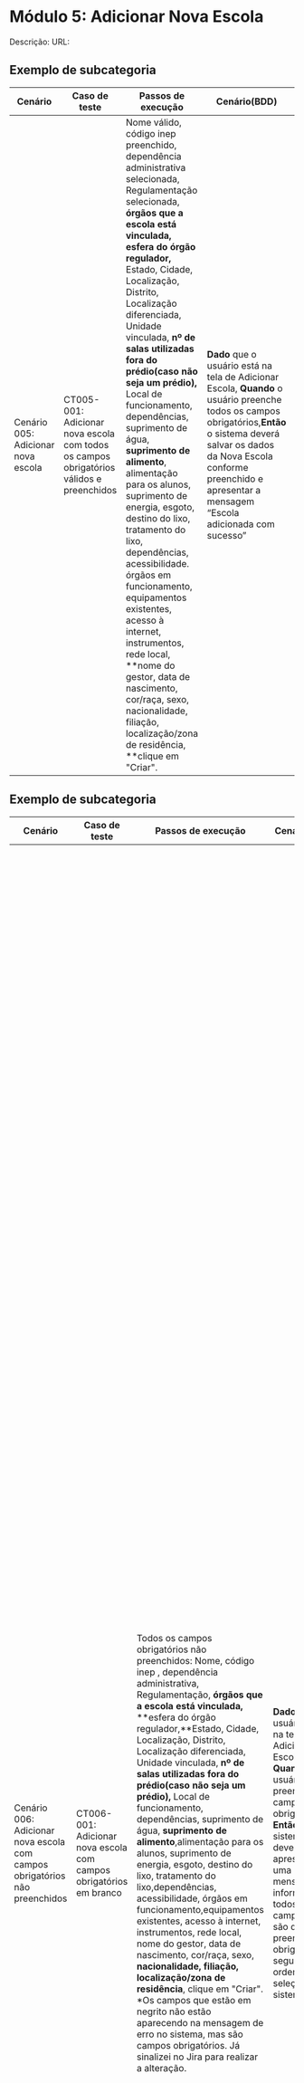 # Módulo 5: Adicionar Nova Escola

Descrição:
URL:

## Exemplo de subcategoria

| Cenário                            | Caso de teste                                                | Passos de execução                                           | Cenário(BDD)                                                 | Critérios de aceitação                                       | Resultados esperados                                         |
| ---------------------------------- | ------------------------------------------------------------ | ------------------------------------------------------------ | ------------------------------------------------------------ | ------------------------------------------------------------ | ------------------------------------------------------------ |
| Cenário 005: Adicionar nova escola | CT005-001: Adicionar nova escola com todos os campos obrigatórios  válidos e preenchidos | Nome válido, código inep preenchido, dependência administrativa selecionada, Regulamentação selecionada, **órgãos que a escola está vinculada,** **esfera do órgão regulador,** Estado, Cidade, Localização, Distrito, Localização diferenciada, Unidade vinculada, **nº de salas utilizadas fora do prédio(caso não seja um prédio),**  Local de funcionamento, dependências, suprimento de água, **suprimento de alimento**, alimentação para os alunos, suprimento de energia, esgoto, destino do lixo, tratamento do lixo, dependências, acessibilidade. órgãos em funcionamento, equipamentos existentes, acesso à internet, instrumentos, rede local, **nome do gestor, data de nascimento, cor/raça, sexo, nacionalidade, filiação, localização/zona de residência, **clique em "Criar". | **Dado** que o usuário está na tela de Adicionar Escola,  **Quando** o usuário preenche todos os campos obrigatórios,**Então** o sistema deverá salvar os dados da Nova Escola conforme preenchido e apresentar a mensagem “Escola adicionada com sucesso” | O sistema deve salvar as informações conforme foram preenchidas. | O sistema salvará as informações da nova escola e apresentará a mensagem de “escola adicionada com sucesso” |

## Exemplo de subcategoria


| Cenário                                                      | Caso de teste                                                | Passos de execução                                           | Cenário(BDD)                                                 | Critérios de aceitação                                       | Resultados esperados                                         |
| ------------------------------------------------------------ | ------------------------------------------------------------ | ------------------------------------------------------------ | ------------------------------------------------------------ | ------------------------------------------------------------ | ------------------------------------------------------------ |
| Cenário 006: Adicionar nova escola com campos obrigatórios não preenchidos | CT006-001: Adicionar nova escola com campos obrigatórios  em branco | Todos os campos obrigatórios não preenchidos: Nome, código inep , dependência administrativa, Regulamentação, **órgãos que a escola está vinculada,** **esfera do órgão regulador,**Estado, Cidade, Localização, Distrito, Localização diferenciada, Unidade vinculada, **nº de salas utilizadas fora do prédio(caso não seja um prédio),** Local de funcionamento, dependências, suprimento de água, **suprimento de alimento**,alimentação para os alunos, suprimento de energia, esgoto, destino do lixo, tratamento do lixo,dependências, acessibilidade, órgãos em funcionamento,equipamentos existentes, acesso à internet, instrumentos, rede local, nome do gestor, data de nascimento, cor/raça, sexo, **nacionalidade, filiação,** **localização/zona de residência**, clique em "Criar". *Os campos que estão em negrito não estão aparecendo na mensagem de erro no sistema, mas são campos obrigatórios. Já sinalizei no Jira para realizar a alteração. | **Dado** que o usuário está na tela de Adicionar Escola, **Quando** o usuário **não** preenche os campos obrigatórios, **Então** o sistema deverá apresentar uma mensagem informando todos os campos que são de preenchimento obrigatório, seguindo a ordem de seleção no sistema. | O sistema deve apresentar a mensagem indicando os campos que são de preenchimento obrigatório.  A mensagem deve informar: Campo **Nome** é obrigatório. Campo **Código do Inep** é obrigatório. Campo **Dependência Administrativa** é obrigatório. Campo **Regulamentação** é obrigatório. **Órgãos que a escola está vinculada.** **Esfera do órgão regulador**. Campo **Estado** é obrigatório. Campo **Cidade** é obrigatório. Campo **Localização** é obrigatório. Campo **Distrito** é obrigatório. Campo **Localização diferenciada** é obrigatório. Campo **Unidade vinculada de Educação Básica ou ofertante de Ensino Superio**r é obrigatório. **nº de salas utilizadas fora do prédio(caso não seja um prédio).** Campo **Local de Funcionamento** é obrigatório. Selecione ao menos uma opção. Campo **Suprimento de água** é obrigatório. Selecione ao menos uma opção. Campo **Suprimento de alimento** é obrigatório. Selecione ao menos uma opção. Campo **Alimentação para os Alunos** é obrigatório. Campo **Suprimento de Energia** é obrigatório. Selecione ao menos uma opção.  Campo **Esgoto** é obrigatório. Selecione ao menos uma opção. Campo **Destino do Lixo** é obrigatório. Selecione ao menos uma opção. Campo **Tratamento do Lixo** é obrigatório. Selecione ao menos uma opção. Campo **Dependências** é obrigatório. Selecione ao menos uma opção. Campo **Acessibilidade** é obrigatório. Selecione ao menos uma opção. Campo **Órgãos em Funcionamento na Escola** é obrigatório. Selecione ao menos uma opção. Campo **Equipamentos existentes na escola para uso técnico e administrativo** é obrigatório. Selecione ao menos uma opção. Campo **Acesso à Internet** é obrigatório. Selecione ao menos uma opção. Campo **Instrumentos materiais, socioculturais e/ou pedagógicos em uso na escola para o desenvolvimento de atividades de ensino aprendizagem** é obrigatório. Selecione ao menos uma opção. Campo **Rede Local** é obrigatório. Selecione ao menos uma opção. Campo **Nome do gestor** é obrigatório. Campo **Data de nascimento** é obrigatório. Campo **cor/raça** é obrigatório. Selecione ao menos uma opção. Campo **sexo** é obrigatório. Selecione ao menos uma opção. Campo **nacionalidade** é obrigatório. Selecione ao menos uma opção. Campo **filiação** é obrigatório. Selecione ao menos uma opção. Campo **localização/zona de residência** é obrigatório. Selecione ao menos uma opção. | O sistema deve apresentar a mensagem informando os campos que são de preenchimento obrigatório. A mensagem deve informar: Campo **Nome** é obrigatório. |

## Adicionar nova escola com campos obrigatórios não preenchidos

| Cenário                                                      | Caso de teste                                                | Passos de execução                                           | Cenário(BDD)                                                 | Critérios de aceitação                                       | Resultados esperados                                         |
| ------------------------------------------------------------ | ------------------------------------------------------------ | ------------------------------------------------------------ | ------------------------------------------------------------ | ------------------------------------------------------------ | ------------------------------------------------------------ |
| Cenário 007: Adicionar nova escola com alguns campos inválidos | CT007-001: Teste para adicionar nova escola com Nome inválido | Campos Nome inválido; Outros campos obrigatórios válidos; Clique em "Criar". | **Dado** que o usuário está na tela de Adicionar Escola,  **Quando** o usuário preenche o campo Nome inválido ,**Então** o sistema deverá apresentar uma mensagem indicando os caracteres que o campo aceita: "O campo aceita somente caracteres de A a Z, 0 a 9, ª, º, espaço e -. Tamanho mínimo: 4." | O sistema deve apresentar a mensagem indicando os caracteres que o campo  Nome aceita e não permitir que o usuário crie a escola contendo caractere diferente do permitido. | O sistema deve reconhecer que o nome está inválido, apresentar a mensagem de erro e não permitir que o usuário crie/salve a escola enquanto estiver com o erro. |
|                                                              | CT007-002: Teste para adicionar nova escola com Código Inep inválido | Campo Código Inep inválido; Outros campos obrigatórios válidos; Clique em "Criar". | **Dado** que o usuário está na tela de Adicionar Escola, **Quando** o usuário preenche o campo Código Inep inválido, **Então** o sistema deverá apresentar uma mensagem indicando que o código inep deve possuir 8 caracteres numéricos e nenhuma letra (sem exceção, exemplo: "31167436"). | O sistema deve apresentar a mensagem indicando que o campo   Código Inep aceita somente oito numéricos e nenhuma letra, e não permitir que o usuário crie a escola contendo caractere diferente do permitido | O sistema deve reconhecer que o código está inválido, apresentar a mensagem de erro e não permitir que o usuário crie/salve a escola enquanto estiver com erro |
|                                                              | CT007-003: Teste para adicionar nova escola com campo Estado alterado | Campo Estado alterado;Campo Cidade não selecionado; Campo Distrito não selecionado; Outros campos obrigatórios válidos; Clique em “Criar”. | **Dado** que o usuário está na tela de Adicionar Escola> endereço e contato, **Quando** o usuário atualiza o  campo Estado, **Então** o sistema deverá apresentar uma marcação destacando os campos Cidade e Distrito, visto que são campos interligados; deverá limpar os campos que estavam relacionados com a seleção anterior e deixar o campo com os placeholders “Selecione a cidade” e “Selecione o distrito” | O sistema deve apresentar uma marcação destacando os campos Cidade e Distrito; modificar os placeholders nos campos Cidade e Distrito para “selecione a cidade” e “selecione o distrito” respectivamente, e não permitir que o usuário crie a escola enquanto os campos Escola, cidade e distrito não estiverem selecionados. | O sistema deve reconhecer que os campos foram alterados  e não permitir que o usuário crie/salve a escola enquanto estiver com erro. |
|                                                              | CT007-004: Teste para adicionar nova escola com Nome do Gestor inválido | Campo Nome do Gestor inválido; Outros campos obrigatórios válidos; Clique em "Criar". | **Dado** que o usuário está na tela de Adicionar Escola, **Quando** o usuário preenche o campo Nome do Gestor inválido, **Então** o sistema deverá apresentar uma mensagem indicando os caracteres que o campo aceita:  “O campo aceita somente caracteres maiúsculos de A a Z, sem cedilhas e/ou acentos. Tamanho mínimo: 1. Por favor, digite Nome e Sobrenome” | O sistema deve apresentar a mensagem indicando os caracteres que o campo Nome do Gestor aceita e não permitir que o usuário crie a escola contendo caractere diferente do permitido. | O sistema deve reconhecer que o nome está inválido, apresentar a mensagem de erro e não permitir que o usuário crie/salve a escola enquanto estiver com o erro. |
|                                                              | CT007-005: Teste para adicionar nova escola com CPF do Gestor inválido | Campo CPF do gestor  inválido; Outros campos obrigatórios válidos; Clique em "Criar". | **Dado** que o usuário está na tela de Adicionar Escola, **Quando** o usuário preenche o campo CPF do gestor inválido, **Então** o sistema deverá apresentar uma mensagem indicando: “Informe um CPF válido” | O sistema deve apresentar a mensagem indicando que o CPF é inválido, e não permitir que o usuário digite caracteres alfabéticos. O sistema não deve permitir criar a escola contendo CPF inválido. | O sistema deve reconhecer que o CPF está inválido, apresentar a mensagem de erro e não permitir que o usuário crie/salve a escola enquanto estiver com o erro. |
|                                                              | CT007-006: Teste para adicionar nova escola com opção Prédio Escolar selecionado | Campo Prédio Escolar selecionado; Outros campos obrigatórios válidos; Clique em "Criar". | **Dado** que o usuário está na tela de Adicionar Escola, **Quando** o usuário seleciona a opção Prédio Escolar na opção Local de Funcionamento **Então** o sistema deverá apresentar uma mensagem indicando que o preenchimento do campo Forma de Ocupação do Prédio é obrigatório e que o campo Nº de Salas de Aula é obrigatório. | O sistema deve apresentar uma mensagem indicando que os campos **Forma de Ocupação do Prédio** e **N° de Salas de Aula** são de preenchimento obrigatório. | O sistema deve reconhecer que a opção Prédio Escolar foi selecionada, e deverá indicar que os campos **Forma de Ocupação do Prédio** e **N° de Salas de Aula** são de preenchimento obrigatório, além de não permitir criar/salvar a escola enquanto os campos não forem preenchidos. |


## Adicionar nova escola com alguns campos inválidos

| Cenário                                                      | Casos de teste                                               | Passos de execução                                        | Cenário (BDD)                                                | Critérios de aceitação                                       | Resultados esperados                                         |
| ------------------------------------------------------------ | ------------------------------------------------------------ | --------------------------------------------------------- | ------------------------------------------------------------ | ------------------------------------------------------------ | ------------------------------------------------------------ |
| Cenário 008: Adicionar nova escola com todos os campos preenchidos | CT008-001: Teste para adicionar nova escola com todos os campos preenchidos (obrigatórios e não-obrigatórios) | Preencher todos os campos disponíveis; clique em “Criar”. | **Dado** que o usuário está na tela de Adicionar Escola, **Quando** o usuário preenche todos os campos disponíveis - obrigatórios e não-obrigatórios -, e clica em “Criar” **Então** o sistema deverá apresentar uma mensagem “Escola adicionada com sucesso.” | O sistema deve salvar as informações conforme foram preenchidas. | O sistema deverá salvar as informações que o usuário cadastrou e apresentar a mensagem “Escola adicionada com sucesso.” |
